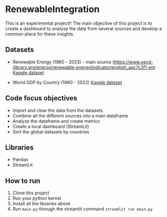 # RenewableIntegration

This is an experimental project!! The main objective of this project is to create a dashboard to analyse the data from several sources and develop a common place for these insights.

## Datasets

- Renewable Energy (1960 - 2023) - main source (https://www.oecd-ilibrary.org/energy/renewable-energy/indicator/english_aac7c3f1-en)
  <a href='https://www.kaggle.com/datasets/imtkaggleteam/renewable-energy-1960-2023' target='_blank'>Kaggle dataset</a>

- World GDP by Country (1960 - 2022)
  <a href='https://www.kaggle.com/datasets/sazidthe1/world-gdp-data' target='_blank'>Kaggle dataset</a>

## Code focus objectives

- Import and clear the data from the datasets
- Combine all the different sources into a main dataframe
- Analyze the dataframe and create metrics
- Create a local dashboard (StreamLit)
- Sort the global datasets by countries

## Libraries

- Pandas
- StreamLit

## How to run

1. Clone this project
2. Run your python kernel
3. Install all the libraries above
4. Run `main.py` through the streamlit command `streamlit run main.py`
